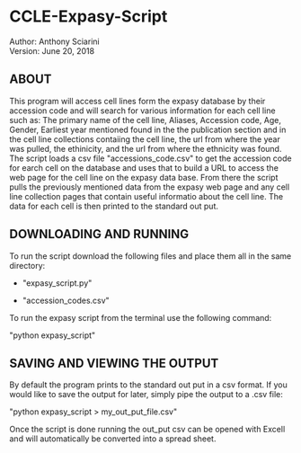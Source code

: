 # CCLE-Expasy-Script

Author: Anthony Sciarini  
Version: June 20, 2018

ABOUT
------
This program will access cell lines form the expasy database by their accession code and will search for various information for each cell line such as:
The primary name of the cell line, Aliases, Accession code, Age, Gender, Earliest year mentioned found in the the publication section and in the cell line collections contaiing the cell line, the url from where 
the year was pulled, the ethinicity, and the url from where the ethnicity was found. The script loads a csv file "accessions_code.csv" to get the accession code for earch cell on the database and uses that to build a URL to access the web page for the cell line on the expasy data base. From there the script pulls the previously mentioned data from the expasy web page and any cell line collection pages that contain useful informatio about the cell line. The data for each cell is then printed to the standard out put.


DOWNLOADING AND RUNNING
------------------------
To run the script download the following files and place them all in the same directory: 

- "expasy_script.py" 

- "accession_codes.csv"

To run the expasy script from the terminal use the following command:

"python expasy_script"


SAVING AND VIEWING THE OUTPUT
------------------------------

By default the program prints to the standard out put in a csv format.
If you would like to save the output for later, simply pipe the output to a .csv file:

"python expasy_script > my_out_put_file.csv"
 
Once the script is done running the out_put csv can be opened with Excell and will automatically 
be converted into a spread sheet.
